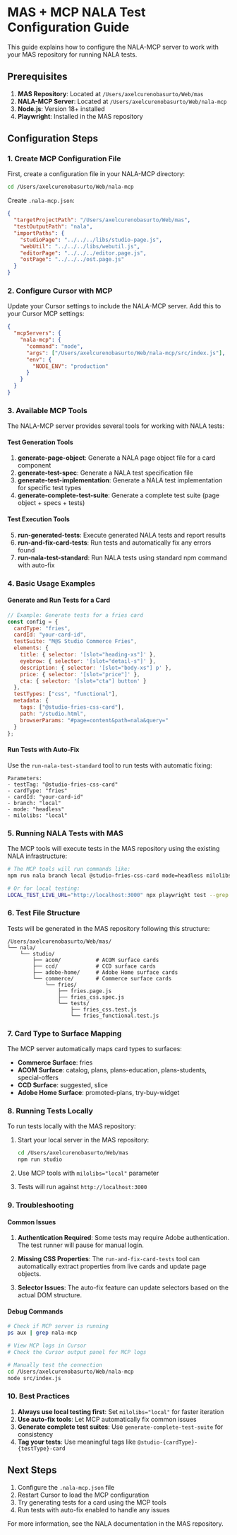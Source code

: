 # MAS + MCP NALA Test Configuration Guide

This guide explains how to configure the NALA-MCP server to work with your MAS repository for running NALA tests.

## Prerequisites

1. **MAS Repository**: Located at `/Users/axelcurenobasurto/Web/mas`
2. **NALA-MCP Server**: Located at `/Users/axelcurenobasurto/Web/nala-mcp`
3. **Node.js**: Version 18+ installed
4. **Playwright**: Installed in the MAS repository

## Configuration Steps

### 1. Create MCP Configuration File

First, create a configuration file in your NALA-MCP directory:

```bash
cd /Users/axelcurenobasurto/Web/nala-mcp
```

Create `.nala-mcp.json`:

```json
{
  "targetProjectPath": "/Users/axelcurenobasurto/Web/mas",
  "testOutputPath": "nala",
  "importPaths": {
    "studioPage": "../../../libs/studio-page.js",
    "webUtil": "../../../libs/webutil.js",
    "editorPage": "../../../editor.page.js",
    "ostPage": "../../../ost.page.js"
  }
}
```

### 2. Configure Cursor with MCP

Update your Cursor settings to include the NALA-MCP server. Add this to your Cursor MCP settings:

```json
{
  "mcpServers": {
    "nala-mcp": {
      "command": "node",
      "args": ["/Users/axelcurenobasurto/Web/nala-mcp/src/index.js"],
      "env": {
        "NODE_ENV": "production"
      }
    }
  }
}
```

### 3. Available MCP Tools

The NALA-MCP server provides several tools for working with NALA tests:

#### Test Generation Tools

1. **generate-page-object**: Generate a NALA page object file for a card component
2. **generate-test-spec**: Generate a NALA test specification file
3. **generate-test-implementation**: Generate a NALA test implementation for specific test types
4. **generate-complete-test-suite**: Generate a complete test suite (page object + specs + tests)

#### Test Execution Tools

5. **run-generated-tests**: Execute generated NALA tests and report results
6. **run-and-fix-card-tests**: Run tests and automatically fix any errors found
7. **run-nala-test-standard**: Run NALA tests using standard npm command with auto-fix

### 4. Basic Usage Examples

#### Generate and Run Tests for a Card

```javascript
// Example: Generate tests for a fries card
const config = {
  cardType: "fries",
  cardId: "your-card-id",
  testSuite: "M@S Studio Commerce Fries",
  elements: {
    title: { selector: '[slot="heading-xs"]' },
    eyebrow: { selector: '[slot="detail-s"]' },
    description: { selector: '[slot="body-xs"] p' },
    price: { selector: '[slot="price"]' },
    cta: { selector: '[slot="cta"] button' }
  },
  testTypes: ["css", "functional"],
  metadata: {
    tags: ["@studio-fries-css-card"],
    path: "/studio.html",
    browserParams: "#page=content&path=nala&query="
  }
};
```

#### Run Tests with Auto-Fix

Use the `run-nala-test-standard` tool to run tests with automatic fixing:

```
Parameters:
- testTag: "@studio-fries-css-card"
- cardType: "fries"
- cardId: "your-card-id"
- branch: "local"
- mode: "headless"
- milolibs: "local"
```

### 5. Running NALA Tests with MAS

The MCP tools will execute tests in the MAS repository using the existing NALA infrastructure:

```bash
# The MCP tools will run commands like:
npm run nala branch local @studio-fries-css-card mode=headless milolibs=local

# Or for local testing:
LOCAL_TEST_LIVE_URL="http://localhost:3000" npx playwright test --grep "@studio-fries-css-card" --project=mas-live-chromium --headless
```

### 6. Test File Structure

Tests will be generated in the MAS repository following this structure:

```
/Users/axelcurenobasurto/Web/mas/
└── nala/
    └── studio/
        ├── acom/           # ACOM surface cards
        ├── ccd/            # CCD surface cards
        ├── adobe-home/     # Adobe Home surface cards
        └── commerce/       # Commerce surface cards
            └── fries/
                ├── fries.page.js
                ├── fries_css.spec.js
                └── tests/
                    ├── fries_css.test.js
                    └── fries_functional.test.js
```

### 7. Card Type to Surface Mapping

The MCP server automatically maps card types to surfaces:

- **Commerce Surface**: fries
- **ACOM Surface**: catalog, plans, plans-education, plans-students, special-offers
- **CCD Surface**: suggested, slice
- **Adobe Home Surface**: promoted-plans, try-buy-widget

### 8. Running Tests Locally

To run tests locally with the MAS repository:

1. Start your local server in the MAS repository:
   ```bash
   cd /Users/axelcurenobasurto/Web/mas
   npm run studio
   ```

2. Use MCP tools with `milolibs="local"` parameter

3. Tests will run against `http://localhost:3000`

### 9. Troubleshooting

#### Common Issues

1. **Authentication Required**: Some tests may require Adobe authentication. The test runner will pause for manual login.

2. **Missing CSS Properties**: The `run-and-fix-card-tests` tool can automatically extract properties from live cards and update page objects.

3. **Selector Issues**: The auto-fix feature can update selectors based on the actual DOM structure.

#### Debug Commands

```bash
# Check if MCP server is running
ps aux | grep nala-mcp

# View MCP logs in Cursor
# Check the Cursor output panel for MCP logs

# Manually test the connection
cd /Users/axelcurenobasurto/Web/nala-mcp
node src/index.js
```

### 10. Best Practices

1. **Always use local testing first**: Set `milolibs="local"` for faster iteration
2. **Use auto-fix tools**: Let MCP automatically fix common issues
3. **Generate complete test suites**: Use `generate-complete-test-suite` for consistency
4. **Tag your tests**: Use meaningful tags like `@studio-{cardType}-{testType}-card`

## Next Steps

1. Configure the `.nala-mcp.json` file
2. Restart Cursor to load the MCP configuration
3. Try generating tests for a card using the MCP tools
4. Run tests with auto-fix enabled to handle any issues

For more information, see the NALA documentation in the MAS repository. 